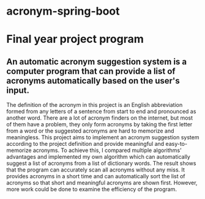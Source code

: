 # acronym-spring-boot
# Final year project program
## An automatic acronym suggestion system is a computer program that can provide a list of acronyms automatically based on the user's input. 

The definition of the acronym in this project is an English abbreviation formed from any letters of a sentence from start to end and pronounced as another word. There are a lot of acronym finders on the internet, but most of them have a problem, they only form acronyms by taking the first letter from a word or the suggested acronyms are hard to memorize and meaningless. This project aims to implement an acronym suggestion system according to the project definition and provide meaningful and easy-to-memorize acronyms. To achieve this, I compared multiple algorithms’ advantages and implemented my own algorithm which can automatically suggest a list of acronyms from a list of dictionary words. The result shows that the program can accurately scan all acronyms without any miss. It provides acronyms in a short time and can automatically sort the list of acronyms so that short and meaningful acronyms are shown first. However, more work could be done to examine the efficiency of the program.
